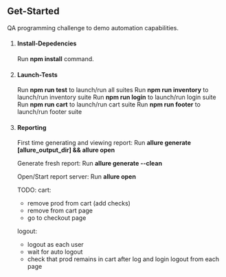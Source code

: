 ## Get-Started

QA programming challenge to demo automation capabilities.

1. #### Install-Depedencies

   Run **npm install** command.

2. #### Launch-Tests

   Run **npm run test** to launch/run all suites
   Run **npm run inventory** to launch/run inventory suite
   Run **npm run login** to launch/run login suite
   Run **npm run cart** to launch/run cart suite
   Run **npm run footer** to launch/run footer suite
  
3. #### Reporting
   First time generating and viewing report:
      Run **allure generate [allure_output_dir] && allure open**
   
   Generate fresh report:
      Run **allure generate --clean**

   Open/Start report server:
      Run **allure open**


   TODO:
   cart:
   - remove prod from cart (add checks)
   - remove from cart page
   - go to checkout page
   
   logout:
   - logout as each user
   - wait for auto logout
   - check that prod remains in cart after log and login
   logout from each page
